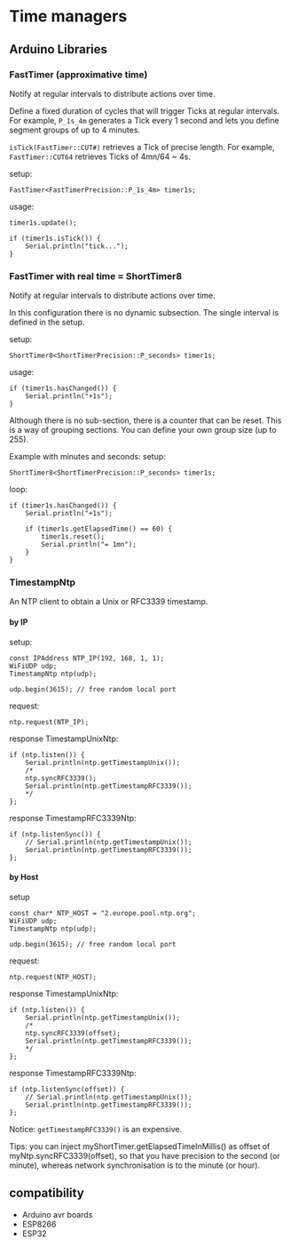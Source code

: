 # Time managers

## Arduino Libraries

### FastTimer (approximative time)

Notify at regular intervals to distribute actions over time. 

Define a fixed duration of cycles that will trigger Ticks at regular intervals.
For example, `P_1s_4m` generates a Tick every 1 second and lets you define segment groups of up to 4 minutes. 

`isTick(FastTimer::CUT#)` retrieves a Tick of precise length. 
For example, `FastTimer::CUT64` retrieves Ticks of 4mn/64 ~ 4s.

setup:
```
FastTimer<FastTimerPrecision::P_1s_4m> timer1s;
```

usage:
```
timer1s.update();

if (timer1s.isTick()) {
    Serial.println("tick...");
}
```

### FastTimer with real time = ShortTimer8

Notify at regular intervals to distribute actions over time. 

In this configuration there is no dynamic subsection. 
The single interval is defined in the setup.

setup:
```
ShortTimer8<ShortTimerPrecision::P_seconds> timer1s;
```

usage:
```
if (timer1s.hasChanged()) {
    Serial.println("+1s");
}
```

Although there is no sub-section, there is a counter that can be reset. 
This is a way of grouping sections. 
You can define your own group size (up to 255). 

Example with minutes and seconds:
setup:
```
ShortTimer8<ShortTimerPrecision::P_seconds> timer1s;
```

loop:
```
if (timer1s.hasChanged()) {
    Serial.println("+1s");

    if (timer1s.getElapsedTime() == 60) {
        timer1s.reset();
        Serial.println("= 1mn");
    }
}
```



### TimestampNtp

An NTP client to obtain a Unix or RFC3339 timestamp.

#### by IP

setup:
```
const IPAddress NTP_IP(192, 168, 1, 1);
WiFiUDP udp;
TimestampNtp ntp(udp);

udp.begin(3615); // free random local port
```

request:
```
ntp.request(NTP_IP);
```

response TimestampUnixNtp:
```
if (ntp.listen()) {
    Serial.println(ntp.getTimestampUnix());
    /*
    ntp.syncRFC3339();
    Serial.println(ntp.getTimestampRFC3339());
    */
};
```

response TimestampRFC3339Ntp:
```
if (ntp.listenSync()) {
    // Serial.println(ntp.getTimestampUnix());
    Serial.println(ntp.getTimestampRFC3339());
};
```

#### by Host

setup
```
const char* NTP_HOST = "2.europe.pool.ntp.org";
WiFiUDP udp;
TimestampNtp ntp(udp);

udp.begin(3615); // free random local port
```

request:
```
ntp.request(NTP_HOST);
```

response TimestampUnixNtp:
```
if (ntp.listen()) {
    Serial.println(ntp.getTimestampUnix());
    /*
    ntp.syncRFC3339(offset);
    Serial.println(ntp.getTimestampRFC3339());
    */
};
```

response TimestampRFC3339Ntp:
```
if (ntp.listenSync(offset)) {
    // Serial.println(ntp.getTimestampUnix());
    Serial.println(ntp.getTimestampRFC3339());
};
```

Notice: `getTimestampRFC3339()` is an expensive.

Tips: you can inject myShortTimer.getElapsedTimeInMillis() as offset of myNtp.syncRFC3339(offset), so that you have precision to the second (or minute), whereas network synchronisation is to the minute (or hour). 


## compatibility
- Arduino avr boards
- ESP8266
- ESP32
